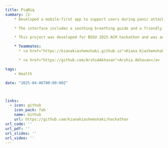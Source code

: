 ```yaml
---
title: PiqNiq
summary: |2-
    * Developed a mobile-first app to support users during panic attacks by sending live location and alerts to emergency contacts. 

    * The interface includes a soothing breathing guide and a friendly virtual assistant to help reduce anxiety while help is on the way.

    * This project was developed for BGSU 2025 ACM hackathon and was awarded the second place.

    * Teammates:
      * <a href="https://kianakiashemshaki.github.io">Kiana Kiashemshaki</a>

      * <a href="https://github.com/ArshiAAkhavan">Arshia Akhavan</a>

tags:
    - Health

date: "2025-04-06T00:00:00Z"



links:
  - icon: github
    icon_pack: fab
    name: Github
    url: https://github.com/kianakiashemshaki/hackathon
url_code: ''
url_pdf: ''
url_slides: ''
url_video: ''
---
```



